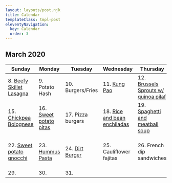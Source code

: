 ```yaml
---
layout: layouts/post.njk
title: Calendar
templateClass: tmpl-post
eleventyNavigation:
  key: Calendar
  order: 3
---
```


## March 2020

| Sunday                                                                    | Monday                                              | Tuesday                                      | Wednesday                                                       | Thursday                                                                      | Friday                                                  | Saturday                             |
| ------------------------------------------------------------------------- | --------------------------------------------------- | -------------------------------------------- | --------------------------------------------------------------- | ----------------------------------------------------------------------------- | ------------------------------------------------------- | ------------------------------------ |
| 8. [Beefy Skillet Lasagna](/posts/beefy-skillet-lasagna/)                 | 9. Potato Hash                                      | 10. Burgers/Fries                            | 11. [Kung Pao](/posts/kung-pao-cauliflower-stir-fry/)           | 12. [Brussels Sprouts w/ quinoa pilaf](/posts/brussels-sprouts-quinoa-pilaf/) | 13. [Tofu nuggets](/posts/vegan-ranch-chicken-nuggets/) | 14.                                  |
| 15. [Chickpea Bolognese](/posts/chickpea-bolognese)                       | 16. [Sweet potato pitas](/posts/sweet-potato-pitas) | 17. Pizza burgers                            | 18. [Rice and bean enchiladas](/posts/rice-and-bean-enchiladas) | 19. [Spaghetti and meatball soup](/posts/spaghetti-and-meatball-soup)         | 20. [Brussels Sprouts](best-brussels-sprouts)           | 21. [Pizza](https://www.dominos.com) |
| 22. [Sweet potato gnocchi](/posts/sweet-potato-gnocchi-with-sage-butter/) | 23. [Hummus Pasta](/posts/hummus-pasta)             | 24. [Dirt Burger](https://www.dirtburger.us) | 25. Cauliflower fajitas                                         | 26. French dip sandwiches                                                     | 27 Pancakes, sausage, roasted potatoes                  | 28. Taco Casserole                   |
| 29.                                                                       | 30.                                                 | 31.                                          |
